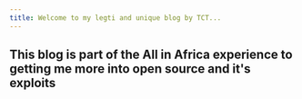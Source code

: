 ```yaml
---
title: Welcome to my legti and unique blog by TCT...
---
```

## This blog is part of the All in Africa experience to getting me more into open source and it's exploits
